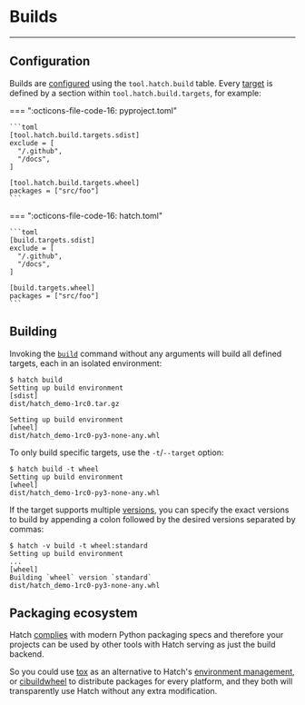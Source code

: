 # Builds

-----

## Configuration

Builds are [configured](config/build.md) using the `tool.hatch.build` table. Every [target](config/build.md#build-targets) is defined by a section within `tool.hatch.build.targets`, for example:

=== ":octicons-file-code-16: pyproject.toml"

    ```toml
    [tool.hatch.build.targets.sdist]
    exclude = [
      "/.github",
      "/docs",
    ]

    [tool.hatch.build.targets.wheel]
    packages = ["src/foo"]
    ```

=== ":octicons-file-code-16: hatch.toml"

    ```toml
    [build.targets.sdist]
    exclude = [
      "/.github",
      "/docs",
    ]

    [build.targets.wheel]
    packages = ["src/foo"]
    ```

## Building

Invoking the [`build`](cli/reference.md#hatch-build) command without any arguments will build all defined targets, each in an isolated environment:

```console
$ hatch build
Setting up build environment
[sdist]
dist/hatch_demo-1rc0.tar.gz

Setting up build environment
[wheel]
dist/hatch_demo-1rc0-py3-none-any.whl
```

To only build specific targets, use the `-t`/`--target` option:

```console
$ hatch build -t wheel
Setting up build environment
[wheel]
dist/hatch_demo-1rc0-py3-none-any.whl
```

If the target supports multiple [versions](config/build.md#versions), you can specify the exact versions to build by appending a colon followed by the desired versions separated by commas:

```console
$ hatch -v build -t wheel:standard
Setting up build environment
...
[wheel]
Building `wheel` version `standard`
dist/hatch_demo-1rc0-py3-none-any.whl
```

## Packaging ecosystem

Hatch [complies](config/build.md#build-system) with modern Python packaging specs and therefore your projects can be used by other tools with Hatch serving as just the build backend.

So you could use [tox](https://github.com/tox-dev/tox) as an alternative to Hatch's [environment management](environment.md), or [cibuildwheel](https://github.com/pypa/cibuildwheel) to distribute packages for every platform, and they both will transparently use Hatch without any extra modification.
